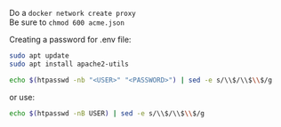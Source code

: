 Do a `docker network create proxy` \
Be sure to `chmod 600 acme.json`

Creating a password for .env file:
```bash
sudo apt update
sudo apt install apache2-utils

echo $(htpasswd -nb "<USER>" "<PASSWORD>") | sed -e s/\\$/\\$\\$/g
```
or use:
```bash
echo $(htpasswd -nB USER) | sed -e s/\\$/\\$\\$/g
```
